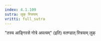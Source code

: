 ```yaml
---
index: 4.1.109
sutra: लुक् स्त्रियाम्
vritti: full_sutra
---
```


"तस्य आङ्गिरसे गोत्रे अपत्यम्"  (इति) वतण्डात् स्त्रियाम् लुक् 